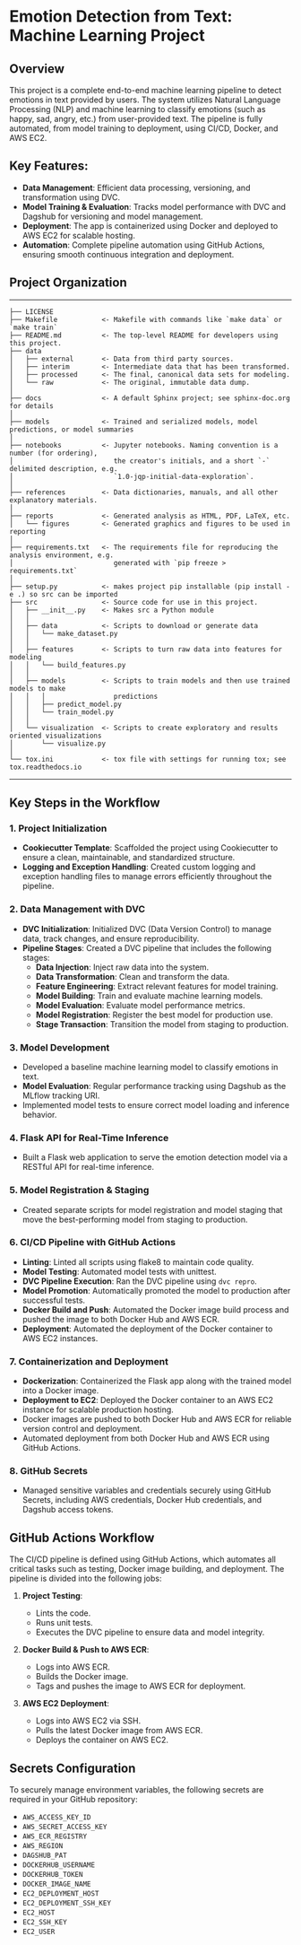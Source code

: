 Emotion Detection from Text: Machine Learning Project
==============================

## Overview

This project is a complete end-to-end machine learning pipeline to detect emotions in text provided by users. The system utilizes Natural Language Processing (NLP) and machine learning to classify emotions (such as happy, sad, angry, etc.) from user-provided text. The pipeline is fully automated, from model training to deployment, using CI/CD, Docker, and AWS EC2.

## Key Features:
- **Data Management**: Efficient data processing, versioning, and transformation using DVC.
- **Model Training & Evaluation**: Tracks model performance with DVC and Dagshub for versioning and model management.
- **Deployment**: The app is containerized using Docker and deployed to AWS EC2 for scalable hosting.
- **Automation**: Complete pipeline automation using GitHub Actions, ensuring smooth continuous integration and deployment.





## Project Organization
------------

    ├── LICENSE
    ├── Makefile           <- Makefile with commands like `make data` or `make train`
    ├── README.md          <- The top-level README for developers using this project.
    ├── data
    │   ├── external       <- Data from third party sources.
    │   ├── interim        <- Intermediate data that has been transformed.
    │   ├── processed      <- The final, canonical data sets for modeling.
    │   └── raw            <- The original, immutable data dump.
    │
    ├── docs               <- A default Sphinx project; see sphinx-doc.org for details
    │
    ├── models             <- Trained and serialized models, model predictions, or model summaries
    │
    ├── notebooks          <- Jupyter notebooks. Naming convention is a number (for ordering),
    │                         the creator's initials, and a short `-` delimited description, e.g.
    │                         `1.0-jqp-initial-data-exploration`.
    │
    ├── references         <- Data dictionaries, manuals, and all other explanatory materials.
    │
    ├── reports            <- Generated analysis as HTML, PDF, LaTeX, etc.
    │   └── figures        <- Generated graphics and figures to be used in reporting
    │
    ├── requirements.txt   <- The requirements file for reproducing the analysis environment, e.g.
    │                         generated with `pip freeze > requirements.txt`
    │
    ├── setup.py           <- makes project pip installable (pip install -e .) so src can be imported
    ├── src                <- Source code for use in this project.
    │   ├── __init__.py    <- Makes src a Python module
    │   │
    │   ├── data           <- Scripts to download or generate data
    │   │   └── make_dataset.py
    │   │
    │   ├── features       <- Scripts to turn raw data into features for modeling
    │   │   └── build_features.py
    │   │
    │   ├── models         <- Scripts to train models and then use trained models to make
    │   │   │                 predictions
    │   │   ├── predict_model.py
    │   │   └── train_model.py
    │   │
    │   └── visualization  <- Scripts to create exploratory and results oriented visualizations
    │       └── visualize.py
    │
    └── tox.ini            <- tox file with settings for running tox; see tox.readthedocs.io


--------


## Key Steps in the Workflow

### 1. Project Initialization
- **Cookiecutter Template**: Scaffolded the project using Cookiecutter to ensure a clean, maintainable, and standardized structure.
- **Logging and Exception Handling**: Created custom logging and exception handling files to manage errors efficiently throughout the pipeline.

### 2. Data Management with DVC
- **DVC Initialization**: Initialized DVC (Data Version Control) to manage data, track changes, and ensure reproducibility.
- **Pipeline Stages**: Created a DVC pipeline that includes the following stages:
  - **Data Injection**: Inject raw data into the system.
  - **Data Transformation**: Clean and transform the data.
  - **Feature Engineering**: Extract relevant features for model training.
  - **Model Building**: Train and evaluate machine learning models.
  - **Model Evaluation**: Evaluate model performance metrics.
  - **Model Registration**: Register the best model for production use.
  - **Stage Transaction**: Transition the model from staging to production.

### 3. Model Development
- Developed a baseline machine learning model to classify emotions in text.
- **Model Evaluation**: Regular performance tracking using Dagshub as the MLflow tracking URI.
- Implemented model tests to ensure correct model loading and inference behavior.

### 4. Flask API for Real-Time Inference
- Built a Flask web application to serve the emotion detection model via a RESTful API for real-time inference.

### 5. Model Registration & Staging
- Created separate scripts for model registration and model staging that move the best-performing model from staging to production.

### 6. CI/CD Pipeline with GitHub Actions
- **Linting**: Linted all scripts using flake8 to maintain code quality.
- **Model Testing**: Automated model tests with unittest.
- **DVC Pipeline Execution**: Ran the DVC pipeline using `dvc repro`.
- **Model Promotion**: Automatically promoted the model to production after successful tests.
- **Docker Build and Push**: Automated the Docker image build process and pushed the image to both Docker Hub and AWS ECR.
- **Deployment**: Automated the deployment of the Docker container to AWS EC2 instances.

### 7. Containerization and Deployment
- **Dockerization**: Containerized the Flask app along with the trained model into a Docker image.
- **Deployment to EC2**: Deployed the Docker container to an AWS EC2 instance for scalable production hosting.
- Docker images are pushed to both Docker Hub and AWS ECR for reliable version control and deployment.
- Automated deployment from both Docker Hub and AWS ECR using GitHub Actions.

### 8. GitHub Secrets
- Managed sensitive variables and credentials securely using GitHub Secrets, including AWS credentials, Docker Hub credentials, and Dagshub access tokens.

## GitHub Actions Workflow

The CI/CD pipeline is defined using GitHub Actions, which automates all critical tasks such as testing, Docker image building, and deployment. The pipeline is divided into the following jobs:

1. **Project Testing**:
   - Lints the code.
   - Runs unit tests.
   - Executes the DVC pipeline to ensure data and model integrity.
  
2. **Docker Build & Push to AWS ECR**:
   - Logs into AWS ECR.
   - Builds the Docker image.
   - Tags and pushes the image to AWS ECR for deployment.

3. **AWS EC2 Deployment**:
   - Logs into AWS EC2 via SSH.
   - Pulls the latest Docker image from AWS ECR.
   - Deploys the container on AWS EC2.

## Secrets Configuration

To securely manage environment variables, the following secrets are required in your GitHub repository:
- `AWS_ACCESS_KEY_ID`
- `AWS_SECRET_ACCESS_KEY`
- `AWS_ECR_REGISTRY`
- `AWS_REGION`
- `DAGSHUB_PAT`
- `DOCKERHUB_USERNAME`
- `DOCKERHUB_TOKEN`
- `DOCKER_IMAGE_NAME`
- `EC2_DEPLOYMENT_HOST`
- `EC2_DEPLOYMENT_SSH_KEY`
- `EC2_HOST`
- `EC2_SSH_KEY`
- `EC2_USER`

